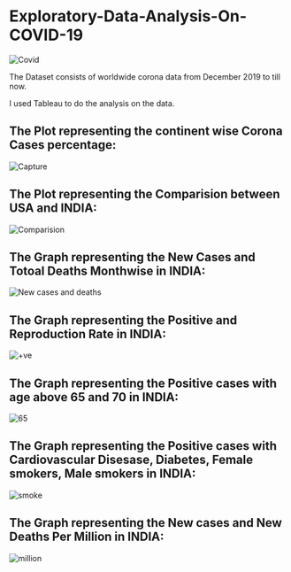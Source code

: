 # Exploratory-Data-Analysis-On-COVID-19

![Covid](https://user-images.githubusercontent.com/59309459/102716109-bc68a380-42ff-11eb-9ff3-2bd2fb408d45.PNG)

The Dataset consists of worldwide corona data from December 2019 to till now.

I used Tableau to do the analysis on the data.

## The Plot representing the continent wise Corona Cases percentage:

![Capture](https://user-images.githubusercontent.com/59309459/102719766-06f51a80-4316-11eb-8838-f3d3afb25a45.PNG)

## The Plot representing the Comparision between USA and INDIA:

![Comparision](https://user-images.githubusercontent.com/59309459/102719779-1ffdcb80-4316-11eb-9e41-e584eb8e78d4.PNG)

## The Graph representing the New Cases and Totoal Deaths Monthwise in INDIA:

![New cases and deaths](https://user-images.githubusercontent.com/59309459/102719783-21c78f00-4316-11eb-8933-df26d8b86efa.PNG)

## The Graph representing the Positive and Reproduction Rate in INDIA:

![+ve](https://user-images.githubusercontent.com/59309459/102719785-22602580-4316-11eb-8afa-d82b14ff3d96.PNG)

## The Graph representing the Positive cases with age above 65 and 70 in INDIA:

![65](https://user-images.githubusercontent.com/59309459/102719786-22f8bc00-4316-11eb-9be0-f971bc6c6eea.PNG)

## The Graph representing the Positive cases with Cardiovascular Disesase, Diabetes, Female smokers, Male smokers in INDIA:

![smoke](https://user-images.githubusercontent.com/59309459/102719784-21c78f00-4316-11eb-99d4-e04bc39a2ead.PNG)

## The Graph representing the New cases and New Deaths Per Million in INDIA:

![million](https://user-images.githubusercontent.com/59309459/102719782-212ef880-4316-11eb-8ec6-f458e48db291.PNG)
